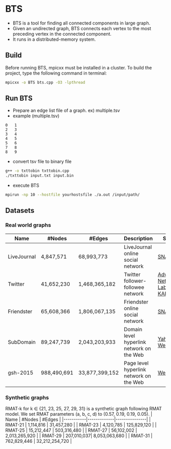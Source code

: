 # BTS

- BTS is a tool for finding all connected components in large graph.
- Given an undirected graph, BTS connects each vertex to the most preceding vertex in the connected component.
- It runs in a distributed-memory system. 

## Build

Before running BTS, mpicxx must be installed in a cluster.
To build the project, type the following command in terminal:

```bash
mpicxx -o BTS bts.cpp -O3 -lpthread
```

## Run BTS
- Prepare an edge list file of a graph. ex) multiple.tsv
- example (multiple.tsv)
```
0   1
2   3
3   4
4   5
5   6
7   8
8   9
```

- convert tsv file to binary file
```bash
g++ -o txttobin txttobin.cpp
./txttobin input.txt input.bin
```

- execute BTS
```bash
mpirun -np 10 --hostfile yourhostsfile ./a.out /input/path/
```

## Datasets
### Real world graphs
| Name        | #Nodes      | #Edges        | Description                                                 | Source                           |
|-------------|-------------|---------------|-------------------------------------------------------------|----------------------------------|
| LiveJournal     | 4,847,571  | 68,993,773 | LiveJournal online social network                           | [SNAP](http://snap.stanford.edu/data/soc-LiveJournal1.html) |
| Twitter     | 41,652,230  | 1,468,365,182 | Twitter follower-followee network                           | [Advanced Networking Lab at KAIST](http://an.kaist.ac.kr/traces/WWW2010.html) |
| Friendster  | 65,608,366  | 1,806,067,135 | Friendster online social network                            | [SNAP](http://snap.stanford.edu/data/com-Friendster.html)                             |
| SubDomain   | 89,247,739  | 2,043,203,933 | Domain level hyperlink network on the Web                   | [Yahoo Webscope](http://webdatacommons.org/hyperlinkgraph/)                   |
| gsh-2015    | 988,490,691 | 33,877,399,152 | Page level hyperlink network on the Web                     | [WebGraph](http://law.di.unimi.it/webdata/gsh-2015/) 

### Synthetic graphs
RMAT-k for k ∈ {21, 23, 25, 27, 29, 31} is a synthetic graph following RMAT model.
We set RMAT parameters (a, b, c, d) to (0.57, 0.19, 0.19, 0.05).
| Name      | #Nodes      | #Edges        |
|-----------|-------------|---------------|
| RMAT-21 | 1,114,816 | 31,457,280 |
| RMAT-23 | 4,120,785 | 125,829,120 |
| RMAT-25 | 15,212,447 | 503,316,480 |
| RMAT-27 | 56,102,002 | 2,013,265,920 |
| RMAT-29 | 207,010,037| 8,053,063,680 |
| RMAT-31 | 762,829,446 | 32,212,254,720 |
